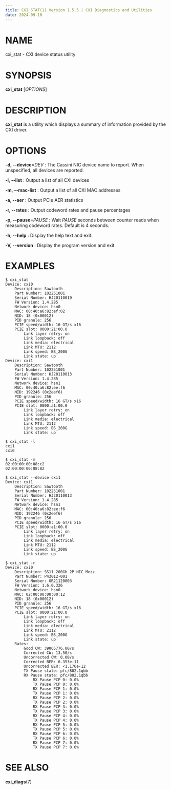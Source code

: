 ```yaml
---
title: CXI_STAT(1) Version 1.5.5 | CXI Diagnostics and Utilities
date: 2024-09-10
---
```


# NAME

cxi_stat - CXI device status utility


# SYNOPSIS

**cxi_stat** [*OPTIONS*]


# DESCRIPTION

**cxi_stat** is a utility which displays a summary of information provided by
the CXI driver.


# OPTIONS

**-d, \-\-device**=*DEV*
: The Cassini NIC device name to report. When unspecified, all devices are
reported.

**-l, \-\-list**
: Output a list of all CXI devices

**-m, \-\-mac-list**
: Output a list of all CXI MAC addresses

**-a, \-\-aer**
: Output PCIe AER statistics

**-r, \-\-rates**
: Output codeword rates and pause percentages

**-p, \-\-pause**=*PAUSE*
: Wait *PAUSE* seconds between counter reads when measuring codeword rates.
Default is 4 seconds.

**-h, \-\-help**
: Display the help text and exit.

**-V, \-\-version**
: Display the program version and exit.


# EXAMPLES
```
$ cxi_stat
Device: cxi0
    Description: Sawtooth
    Part Number: 102251001
    Serial Number: HJ20110019
    FW Version: 1.4.285
    Network device: hsn0
    MAC: 00:40:a6:82:ef:02
    NID: 18 (0x00012)
    PID granule: 256
    PCIE speed/width: 16 GT/s x16
    PCIE slot: 0000:21:00.0
        Link layer retry: on
        Link loopback: off
        Link media: electrical
        Link MTU: 2112
        Link speed: BS_200G
        Link state: up
Device: cxi1
    Description: Sawtooth
    Part Number: 102251001
    Serial Number: HJ20110013
    FW Version: 1.4.285
    Network device: hsn1
    MAC: 00:40:a6:82:ee:f6
    NID: 192246 (0x2eef6)
    PID granule: 256
    PCIE speed/width: 16 GT/s x16
    PCIE slot: 0000:a1:00.0
        Link layer retry: on
        Link loopback: off
        Link media: electrical
        Link MTU: 2112
        Link speed: BS_200G
        Link state: up

$ cxi_stat -l
cxi1
cxi0

$ cxi_stat -m
02:00:00:00:08:c2
02:00:00:00:08:82

$ cxi_stat --device cxi1
Device: cxi1
    Description: Sawtooth
    Part Number: 102251001
    Serial Number: HJ20110013
    FW Version: 1.4.285
    Network device: hsn1
    MAC: 00:40:a6:82:ee:f6
    NID: 192246 (0x2eef6)
    PID granule: 256
    PCIE speed/width: 16 GT/s x16
    PCIE slot: 0000:a1:00.0
        Link layer retry: on
        Link loopback: off
        Link media: electrical
        Link MTU: 2112
        Link speed: BS_200G
        Link state: up

$ cxi_stat -r
Device: cxi0
    Description: SS11 200Gb 2P NIC Mezz
    Part Number: P43012-001
    Serial Number: GR21120003
    FW Version: 1.6.0.326
    Network device: hsn0
    MAC: 02:00:00:00:00:12
    NID: 18 (0x00012)
    PID granule: 256
    PCIE speed/width: 16 GT/s x16
    PCIE slot: 0000:21:00.0
        Link layer retry: on
        Link loopback: off
        Link media: electrical
        Link MTU: 2112
        Link speed: BS_200G
        Link state: up
    Rates:
        Good CW: 39065776.00/s
        Corrected CW: 13.50/s
        Uncorrected CW: 0.00/s
        Corrected BER: 6.353e-11
        Uncorrected BER: <1.176e-12
        TX Pause state: pfc/802.1qbb
        RX Pause state: pfc/802.1qbb
            RX Pause PCP 0: 0.0%
            TX Pause PCP 0: 0.0%
            RX Pause PCP 1: 0.0%
            TX Pause PCP 1: 0.0%
            RX Pause PCP 2: 0.0%
            TX Pause PCP 2: 0.0%
            RX Pause PCP 3: 0.0%
            TX Pause PCP 3: 0.0%
            RX Pause PCP 4: 0.0%
            TX Pause PCP 4: 0.0%
            RX Pause PCP 5: 0.0%
            TX Pause PCP 5: 0.0%
            RX Pause PCP 6: 0.0%
            TX Pause PCP 6: 0.0%
            RX Pause PCP 7: 0.0%
            TX Pause PCP 7: 0.0%
```


# SEE ALSO

**cxi_diags**(7)
